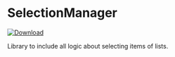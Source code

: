 # SelectionManager

[ ![Download](https://api.bintray.com/packages/ircover/selection-manager/core/images/download.svg?version=1.0.0) ](https://bintray.com/ircover/selection-manager/core/1.0.0/link)

Library to include all logic about selecting items of lists.
